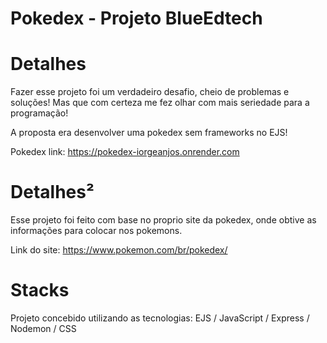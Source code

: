 # Pokedex - Projeto BlueEdtech
# Detalhes
Fazer esse projeto foi um verdadeiro desafio, cheio de problemas e soluções! Mas que com certeza me fez olhar com mais seriedade para a programação!

A proposta era desenvolver uma pokedex sem frameworks no EJS!

Pokedex link: https://pokedex-iorgeanjos.onrender.com

# Detalhes²
Esse projeto foi feito com base no proprio site da pokedex, onde obtive as informações para  colocar nos pokemons.

Link do site: https://www.pokemon.com/br/pokedex/

# Stacks
Projeto concebido utilizando as tecnologias: EJS / JavaScript / Express / Nodemon / CSS
